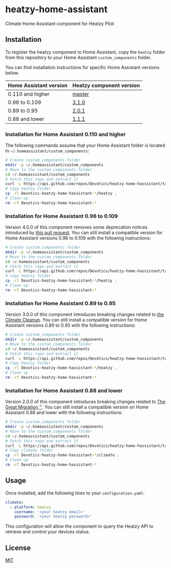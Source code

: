 # heatzy-home-assistant

Climate Home Assistant component for Heatzy Pilot

## Installation

To register the heatzy component to Home Assistant, copy the `heatzy` folder from this repository to your Home Assistant `custom_components` folder.

You can find installation instructions for specific Home Assistant versions below.

| Home Assistant version  | Heatzy component version                                  |
| ----------------------- | --------------------------------------------------------- |
| 0.110 and higher        | [master](#installation-for-home-assistant-0110-and-higher) |
| 0.96 to 0.109           | [3.1.0](#installation-for-home-assistant-096-to-0109)  |
| 0.89 to 0.95            | [2.0.1](#installation-for-home-assistant-089-to-095)      |
| 0.88 and lower          | [1.1.1](#installation-for-home-assistant-088-and-lower)   |

### Installation for Home Assistant 0.110 and higher

The following commands assume that your Home Assistant folder is located in `~/.homeassistant/custom_components`:

```bash
# Create custom_components folder
mkdir -p ~/.homeassistant/custom_components
# Move to the custom_components folder
cd ~/.homeassistant/custom_components
# Fetch this repo and extract it
curl -L https://api.github.com/repos/Devotics/heatzy-home-hassistant/tarball/master | tar -xz
# Copy heatzy folder
cp -rl Devotics-heatzy-home-hassistant-*/heatzy .
# Clean up
rm -rf Devotics-heatzy-home-hassistant-*
```

### Installation for Home Assistant 0.96 to 0.109

Version 4.0.0 of this component removes some deprecation notices introduced by [this pull request](https://github.com/home-assistant/core/pull/34591). You can still install a compatible version for Home Assistant versions 0.96 to 0.109 with the following instructions:

```bash
# Create custom_components folder
mkdir -p ~/.homeassistant/custom_components
# Move to the custom_components folder
cd ~/.homeassistant/custom_components
# Fetch this repo and extract it
curl -L https://api.github.com/repos/Devotics/heatzy-home-hassistant/tarball/3.1.0 | tar -xz
# Copy heatzy folder
cp -rl Devotics-heatzy-home-hassistant-*/heatzy .
# Clean up
rm -rf Devotics-heatzy-home-hassistant-*
```

### Installation for Home Assistant 0.89 to 0.95

Version 3.0.0 of this component introduces breaking changes related to [the Climate Cleanup](https://developers.home-assistant.io/blog/2019/07/03/climate-cleanup.html). You can still install a compatible version for Home Assistant versions 0.89 to 0.95 with the following instructions:

```bash
# Create custom_components folder
mkdir -p ~/.homeassistant/custom_components
# Move to the custom_components folder
cd ~/.homeassistant/custom_components
# Fetch this repo and extract it
curl -L https://api.github.com/repos/Devotics/heatzy-home-hassistant/tarball/2.0.1 | tar -xz
# Copy heatzy folder
cp -rl Devotics-heatzy-home-hassistant-*/heatzy .
# Clean up
rm -rf Devotics-heatzy-home-hassistant-*
```

### Installation for Home Assistant 0.88 and lower

Version 2.0.0 of this component introduces breaking changes related to [The Great Migration ™](https://developers.home-assistant.io/blog/2019/02/19/the-great-migration.html). You can still install a compatible version on Home Assistant 0.88 and lower with the following instructions:

```bash
# Create custom_components folder
mkdir -p ~/.homeassistant/custom_components
# Move to the custom_components folder
cd ~/.homeassistant/custom_components
# Fetch this repo and extract it
curl -L https://api.github.com/repos/Devotics/heatzy-home-hassistant/tarball/1.1.1 | tar -xz
# Copy climate folder
cp -rl Devotics-heatzy-home-hassistant-*/climate .
# Clean up
rm -rf Devotics-heatzy-home-hassistant-*
```

## Usage

Once installed, add the following lines to your `configuration.yaml`:

```yaml
climate:
  - platform: heatzy
    username: '<your heatzy email>'
    password: '<your heatzy password>'
```

This configuration will allow the component to query the Heatzy API to retrieve and control your devices status.

## License

[MIT](https://oss.ninja/mit/devotics)
